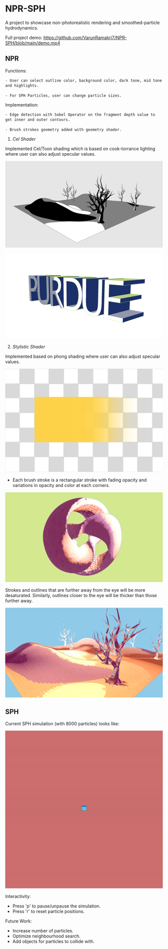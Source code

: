 # NPR-SPH
A project to showcase non-photorealistic rendering and smoothed-particle hydrodynamics.


Full project demo: https://github.com/VarunRamakri7/NPR-SPH/blob/main/demo.mp4

## NPR
Functions:

    - User can select outline color, background color, dark tone, mid tone and highlights.
    
    - For SPH Particles, user can change particle sizes. 

Implementation:

    - Edge detection with Sobel Operator on the fragment depth value to get inner and outer contours. 
    
    - Brush strokes geometry added with geometry shader. 

1. _Cel Shader_

Implemented Cel/Toon shading which is based on cook-torrance lighting where user can also adjust specular values. 


![celshader_example](celshader_example.PNG)


![celshader_example1](celshader_example1.PNG)


2. _Stylistic Shader_

Implemented based on phong shading where user can also adjust specular values. 

![paint_example1](stroke.jpg)

- Each brush stroke is a rectangular stroke with fading opacity and variations in opacity and color at each corners. 


![paint_example](paint_example.PNG)

Strokes and outlines that are further away from the eye will be more desaturated. Similarly, outlines closer to the eye will be thicker than those further away.

![paint_example1](paint_example1.PNG)

## SPH

Current SPH simulation (with 8000 particles) looks like:

![SPH demo](sph-demo.gif)

Interactivity:
- Press 'p' to pause/unpause the simulation.
- Press 'r' to reset particle positions.

Future Work:
- Increase number of particles.
- Optimize neighbourhood search.
- Add objects for particles to collide with.
